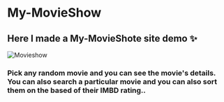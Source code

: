 # My-MovieShow

<h2>Here I made a My-MovieShote site demo ✨</h2>

<img src="https://www.bing.com/images/blob?bcid=S8e7CBkpexsEYA" alt="Movieshow"/>

<h3>
Pick any random movie and you can see the movie's details. You can also search a particular movie and you can also sort them on the based of their IMBD rating..</h3>
